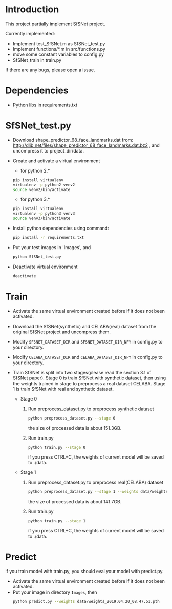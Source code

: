 # Introduction
This project partially implement SfSNet project. 

Currently implemented:
* Implement test_SfSNet.m as SfSNet_test.py
* Implement functions/*.m in src/functions.py
* move some constant variables to config.py 
* SfSNet_train in train.py

If there are any bugs, please open a issue.

# Dependencies
* Python libs in requirements.txt

# SfSNet_test.py
* Download shape_predictor_68_face_landmarks.dat from:
http://dlib.net/files/shape_predictor_68_face_landmarks.dat.bz2 , 
and uncompress it to project_dir/data.

* Create and activate a virtual environment
    * for python 2.*
    ```bash
    pip install virtualenv
    virtualenv -p python2 venv2
    source venv2/bin/activate
    ```
    * for python 3.*
    ```bash
    pip install virtualenv
    virtualenv -p python3 venv3
    source venv3/bin/activate
    ```
* Install python dependencies using command:
    ```bash
    pip install -r requirements.txt
    ```
* Put your test images in 'Images', and 
    ```bash
    python SfSNet_test.py
    ```
* Deactivate virtual environment
    ```bash
    deactivate
    ```
# Train
* Activate the same virtual environment created 
before if it does not been activated.
* Download the SfSNet(synthetic) and CELABA(real) dataset from 
the original SfSNet project and uncompress them.

* Modify `SFSNET_DATASET_DIR` and `SFSNET_DATASET_DIR_NPY` in 
config.py to your directory.

* Modify `CELABA_DATASET_DIR` and `CELABA_DATASET_DIR_NPY` in 
config.py to your directory.

* Train SfSNet is split into two stages(please read the section
3.1 of SfSNet paper). Stage 0 is train SfSNet with synthetic 
dataset, then using the weights trained in stage to preprocess
a real dataset CELABA. Stage 1 is train SfSNet with real and 
synthetic dataset.
    * Stage 0  
        1. Run preprocess_dataset.py to preprocess synthetic dataset
            ```bash
            python preprocess_dataset.py --stage 0
            ```
            the size of processed data is about 151.3GB.

        2. Run train.py
            ```bash
            python train.py --stage 0
            ```
            if you press CTRL+C, the weights of current model will
             be saved to ./data.
    * Stage 1  
        1. Run preprocess_dataset.py to preprocess real(CELABA) dataset
            ```bash
            python preprocess_dataset.py --stage 1 --weights data/weights_2019.04.19_19.00.10.pth
            ```
            the size of processed data is about 141.7GB.

        2. Run train.py
            ```bash
            python train.py --stage 1
            ```
            if you press CTRL+C, the weights of current model will be 
            saved to ./data.
    
# Predict

if you train model with train.py, you should eval 
your model with predict.py.

* Activate the same virtual environment created before if it does not
been activated.
* Put your image in directory `Images`, then
    ```bash
    python predict.py --weights data/weights_2019.04.20_08.47.51.pth
    ```